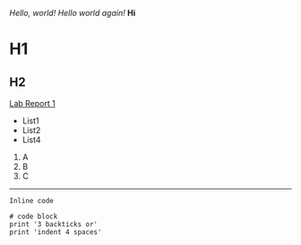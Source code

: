 *Hello, world!*
*Hello world again!*
**Hi**
# H1
## H2

[Lab Report 1](https://harshil201003.github.io/cse15l-lab-reports/lab-report-1-week-0.html)

* List1
* List2
* List4


1. A
2. B
3. C

---

`Inline code`

```
# code block
print '3 backticks or'
print 'indent 4 spaces'
```
